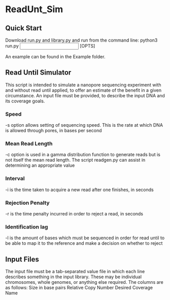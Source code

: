 # ReadUnt_Sim

## Quick Start

Download run.py and library.py and run from the command line:
    python3 run.py <input file> [OPTS]

An example can be found in the Example folder.

## Read Until Simulator
This script is intended to simulate a nanopore sequencing experiment with and without read until applied, to offer an estimate of the benefit in a given circumstance.
An input file must be provided, to describe the input DNA and its coverage goals. 

### Speed
-s option allows setting of sequencing speed. This is the rate at which DNA is allowed through pores, in bases per second

### Mean Read Length
-c option is used in a gamma distribution function to generate reads but is not itself the mean read length. The script readgen.py can assist in determining an appropriate value

### Interval
-i is the time taken to acquire a new read after one finishes, in seconds

### Rejection Penalty
-r is the time penalty incurred in order to reject a read, in seconds

### Identification lag
-l is the amount of bases which must be sequenced in order for read until to be able to map it to the reference and make a decision on whether to reject

## Input Files
The input file must be a tab-separated value file in which each line describes something in the input library. These may be individual chromosomes, whole genomes, or anything else required. The columns are as follows:
    Size in base pairs  Relative Copy Number    Desired Coverage    Name
